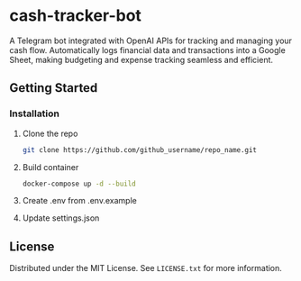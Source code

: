 # cash-tracker-bot
A Telegram bot integrated with OpenAI APIs for tracking and managing your cash flow. Automatically logs financial data and transactions into a Google Sheet, making budgeting and expense tracking seamless and efficient.

<!-- GETTING STARTED -->
## Getting Started
### Installation
1. Clone the repo
   ```sh
   git clone https://github.com/github_username/repo_name.git
   ```
2. Build container
   ```sh
   docker-compose up -d --build
   ```
3. Create .env from .env.example

4. Update settings.json

<!-- LICENSE -->
## License

Distributed under the MIT License. See `LICENSE.txt` for more information.